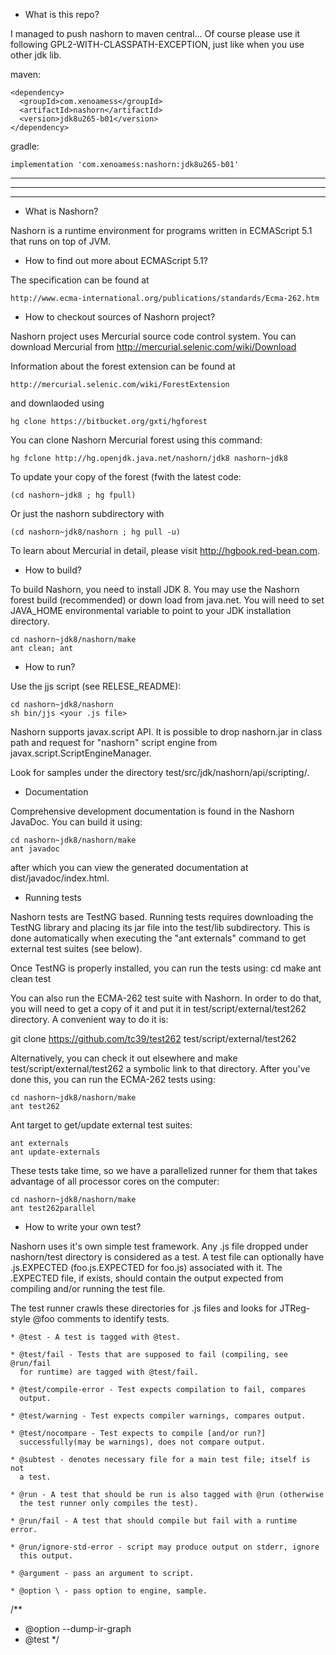 - What is this repo?

I managed to push nashorn to maven central...
Of course please use it following GPL2-WITH-CLASSPATH-EXCEPTION,
just like when you use other jdk lib.

maven:

```
<dependency>
  <groupId>com.xenoamess</groupId>
  <artifactId>nashorn</artifactId>
  <version>jdk8u265-b01</version>
</dependency>
```

gradle:

```
implementation 'com.xenoamess:nashorn:jdk8u265-b01'
```

----------
----------
----------

- What is Nashorn?

Nashorn is a runtime environment for programs written in ECMAScript 5.1
that runs on top of JVM.

- How to find out more about ECMAScript 5.1?

The specification can be found at

    http://www.ecma-international.org/publications/standards/Ecma-262.htm

- How to checkout sources of Nashorn project?

Nashorn project uses Mercurial source code control system. You can
download Mercurial from http://mercurial.selenic.com/wiki/Download

Information about the forest extension can be found at

    http://mercurial.selenic.com/wiki/ForestExtension

and downlaoded using

    hg clone https://bitbucket.org/gxti/hgforest

You can clone Nashorn Mercurial forest using this command:

    hg fclone http://hg.openjdk.java.net/nashorn/jdk8 nashorn~jdk8
    
To update your copy of the forest (fwith the latest code:

    (cd nashorn~jdk8 ; hg fpull)
    
Or just the nashorn subdirectory with

    (cd nashorn~jdk8/nashorn ; hg pull -u)
    
To learn about Mercurial in detail, please visit http://hgbook.red-bean.com.

- How to build?

To build Nashorn, you need to install JDK 8. You may use the Nashorn
forest build (recommended) or down load from java.net.  You will need to
set JAVA_HOME environmental variable to point to your JDK installation
directory.

    cd nashorn~jdk8/nashorn/make
    ant clean; ant

- How to run?

Use the jjs script (see RELESE_README):

    cd nashorn~jdk8/nashorn
    sh bin/jjs <your .js file>

Nashorn supports javax.script API. It is possible to drop nashorn.jar in
class path and request for "nashorn" script engine from
javax.script.ScriptEngineManager. 

Look for samples under the directory test/src/jdk/nashorn/api/scripting/.

- Documentation

Comprehensive development documentation is found in the Nashorn JavaDoc. You can
build it using:

    cd nashorn~jdk8/nashorn/make
    ant javadoc
    
after which you can view the generated documentation at dist/javadoc/index.html.

- Running tests

Nashorn tests are TestNG based. Running tests requires downloading the
TestNG library and placing its jar file into the test/lib subdirectory. This is
done automatically when executing the "ant externals" command to get external
test suites (see below).

Once TestNG is properly installed, you can run the tests using:
    cd make
    ant clean test
    
You can also run the ECMA-262 test suite with Nashorn. In order to do
that, you will need to get a copy of it and put it in
test/script/external/test262 directory. A convenient way to do it is:

   git clone https://github.com/tc39/test262 test/script/external/test262
    
Alternatively, you can check it out elsewhere and make
test/script/external/test262 a symbolic link to that directory. After
you've done this, you can run the ECMA-262 tests using:

    cd nashorn~jdk8/nashorn/make
    ant test262

Ant target to get/update external test suites:

    ant externals
    ant update-externals
    
These tests take time, so we have a parallelized runner for them that
takes advantage of all processor cores on the computer:

    cd nashorn~jdk8/nashorn/make
    ant test262parallel
    
- How to write your own test?

Nashorn uses it's own simple test framework. Any .js file dropped under
nashorn/test directory is considered as a test. A test file can
optionally have .js.EXPECTED (foo.js.EXPECTED for foo.js) associated
with it. The .EXPECTED file, if exists, should contain the output
expected from compiling and/or running the test file.

The test runner crawls these directories for .js files and looks for
JTReg-style @foo comments to identify tests.

    * @test - A test is tagged with @test.

    * @test/fail - Tests that are supposed to fail (compiling, see @run/fail
      for runtime) are tagged with @test/fail.

    * @test/compile-error - Test expects compilation to fail, compares
      output.

    * @test/warning - Test expects compiler warnings, compares output.

    * @test/nocompare - Test expects to compile [and/or run?]
      successfully(may be warnings), does not compare output.

    * @subtest - denotes necessary file for a main test file; itself is not
      a test.

    * @run - A test that should be run is also tagged with @run (otherwise
      the test runner only compiles the test).

    * @run/fail - A test that should compile but fail with a runtime error.

    * @run/ignore-std-error - script may produce output on stderr, ignore
      this output.

    * @argument - pass an argument to script.

    * @option \ - pass option to engine, sample.

/**
 * @option --dump-ir-graph
 * @test
 */
